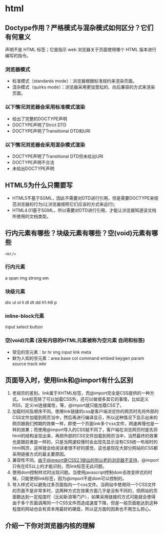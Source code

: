 # html

## Doctype作用？严格模式与混杂模式如何区分？它们有何意义

<!DOCTYPE> 声明不是 HTML 标签；它是指示 web 浏览器关于页面使用哪个 HTML 版本进行编写的指令。

### 浏览器模式

- 标准模式（standards mode）：浏览器根据标准规约来渲染页面。
- 混杂模式（quirks mode）：浏览器采用更加宽松的、向后兼容的方式来渲染页面。

### 以下情况浏览器会采用标准模式渲染

- 给出了完整的DOCTYPE声明
- DOCTYPE声明了Strict DTD
- DOCTYPE声明了Transitional DTD和URI

### 以下情况浏览器会采用混杂模式渲染

- DOCTYPE声明了Transitional DTD但未给出URI
- DOCTYPE声明不合法
- 未给出DOCTYPE声明

## HTML5为什么只需要写<!DOCTYPE html>

- HTML5不基于SGML，因此不需要对DTD进行引用，但是需要DOCTYPE来规范浏览器的行为(让浏览器按照它们应该的方式来运行);
- HTML4.01基于SGML，所以需要对DTD进行引用，才能让浏览器知道该文档所使用的文档类型。

## 行内元素有哪些？块级元素有哪些？空(void)元素有哪些

`<br/>`

### 行内元素

a span img strong em

### 块级元素

div ul ol li dl dt dd h1-h6 p

### inline-block元素

input select button

### 空(void)元素 (没有内容的HTML元素被称为空元素 自闭和标签)

- 常见的空元素：br hr img input link meta
- 鲜为人知的空元素：area base col command embed keygen param source track wbr

## 页面导入时，使用link和@import有什么区别

1. 老祖宗的差别。link属于XHTML标签，而@import完全是CSS提供的一种方式。
link标签除了可以加载CSS外，还可以做很多其它的事情，比如定义RSS，定义rel连接属性，等，@import就只能加载CSS了。
2. 加载时间及顺序不同。使用link链接的css是客户端浏览你的网页时先将外部的CSS文件加载到网页当中，然后再进行编译显示，所以这种情况下显示出来的网页跟我们预期的效果一样，即使一个页面link多个css文件，网速再慢也是一样的效果；而使用@import导入的CSS就不同了，客户端在浏览网页时是先将html的结构呈现出来，再把外部的CSS文件加载到网页当中，当然最终的效果也是跟前者是一样的，只是当网速较慢时会出现先显示没有CSS统一布局时的html网页，这样就会给阅读者很不好的感觉。这也是现在大部分网站的CSS都采用链接方式的最主要原因。
3. 兼容性不同。由于@import是CSS2.1提出的所以老的浏览器不支持，@import只有在IE5以上的才能识别，而link标签无此问题。
4. 使用dom控制样式时出现问题。当使用javascript控制dom去改变样式的时候，只能使用link标签，因为@import不是dom可以控制的。
5. 导入样式可以避免过多页面指向一个css文件。当网站中使用同一个CSS文件的页面不是非常多时，这两种方式在效果方面几乎是没有不同的，但网站的页面数达到一定程度时（比如新浪等门户），如果采用链接的方式可能就会使得由于多个页面调用同一个CSS文件而造成速度下降，但是一般页面能达到这种程度的网站也会有资本用最好的硬盘，所以这方面的因素也不用怎么担心。

## 介绍一下你对浏览器内核的理解
